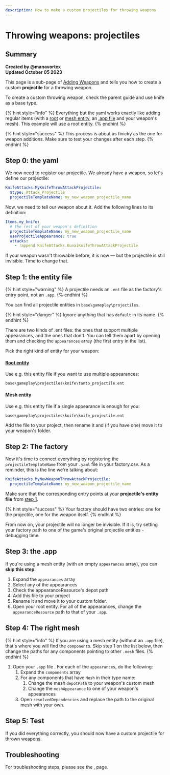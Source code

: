 ```yaml
---
description: How to make a custom projectiles for throwing weapons
---
```


# Throwing weapons: projectiles

## Summary

**Created by @manavortex**\
**Updated October 05 2023**

This page is a sub-page of [Adding Weapons](./) and tells you how to create a custom **projectile** for a throwing weapon.

To create a custom throwing weapon, check the parent guide and use knife as a base type.

{% hint style="info" %}
Everything but the yaml works exactly like adding regular items (with a [root](../../../../files-and-what-they-do/entity-.ent-files.md#root-entity) or [mesh entity](../../../../files-and-what-they-do/entity-.ent-files.md#mesh-component-entity-simple-entity), an [.app file](../../../../files-and-what-they-do/appearance-.app-files.md#appearances) and your weapon's mesh). This example will use a root entity.
{% endhint %}

{% hint style="success" %}
This process is about as finicky as the one for weapon additions. Make sure to test your changes after each step.
{% endhint %}

## Step 0: the yaml

We now need to register our projectile. We already have a weapon, so let's define our projectile:

```yaml
KnifeAttacks.MyKnifeThrowAttackProjectile:
  $type: Attack_Projectile
  projectileTemplateName: my_new_weapon_projectile_name
```

Now, we need to tell our weapon about it. Add the following lines to its definition:

```yaml
Items.my_knife:
  # the rest of your weapon's definition
  projectileTemplateName: my_new_weapon_projectile_name
  useProjectileAppearance: true
  attacks: 
    - !append KnifeAttacks.KunaiKnifeThrowAttackProjectile
```

If your weapon wasn't throwable before, it is now — but the projectile is still invisible. Time to change that.

## Step 1: the entity file

{% hint style="warning" %}
A projectile needs an `.ent` file as the factory's entry point, not an `.app`.
{% endhint %}

You can find all projectile entities in `base\gameplay\projectiles`. &#x20;

{% hint style="danger" %}
Ignore anything that has `default` in its name.
{% endhint %}

There are two kinds of .ent files: the ones that support multiple appearances, and the ones that don't. You can tell them apart by opening them and checking the `appearances` array (the first entry in the list).&#x20;

Pick the right kind of entity for your weapon:

#### [Root entity](../../../../files-and-what-they-do/entity-.ent-files.md#root-entity)

Use e.g. this entity file if you want to use multiple appearances:

```
base\gameplay\projectiles\knife\tanto_projectile.ent
```

#### [Mesh entity](../../../../files-and-what-they-do/entity-.ent-files.md#mesh-component-entity-simple-entity)

Use e.g. this entity file if a single appearance is enough for you:

```
base\gameplay\projectiles\knife\knife_projectile.ent
```

Add the file to your project, then rename it and (if you have one) move it to your weapon's folder.

## Step 2: The factory

Now it's time to connect everything by registering the `projectileTemplateName` from your `.yaml` file in your factory.csv. As a reminder, this is the line we're talking about:

```yaml
KnifeAttacks.MyNewWeaponThrowAttackProjectile:
  projectileTemplateName: my_new_weapon_projectile_name
```

Make sure that the corresponding entry points at your **projectile's entity file** from [step 1](throwing-weapons-projectiles.md#step-1-the-entity-file).&#x20;

{% hint style="success" %}
Your factory should have two entries: one for the projectile, one for the weapon itself.
{% endhint %}

From now on, your projectile will no longer be invisible. If it is, try setting your factory path to one of the game's original projectile entities - debugging time.

## Step 3: the .app

If you're using a mesh entity (with an empty `appearances` array), you can **skip this step**.

1. Expand the `appearances` array
2. Select any of the appearances
3. Check the appearanceResource's depot path
4. Add this file to your project
5. Rename it and move it to your custom folder.
6. Open your root entity. For all of the appearances, change the `appearanceResource` path to that of your `.app`.

## Step 4: The right mesh

{% hint style="info" %}
If you are using a mesh entity (without an `.app` file), that's where you will find the `component`s.  Skip step 1 on the list below, then change the paths for any components pointing to other `.mesh` files.
{% endhint %}

1. Open your `.app` file . For each of the `appearance`s, do the following:
   1. Expand the `components` array
   2. For any components that have `Mesh` in their type name:
      1. Change the mesh `depotPath` to your weapon's custom mesh
      2. Change the `meshAppearance` to one of your weapon's appearances
   3. Open `resolvedDependencies` and replace the path to the original mesh with your own.

## Step 5: Test

If you did everything correctly, you should now have a custom projectile for thrown weapons.&#x20;

## Troubleshooting

For troubleshooting steps, please see the [.](./ "mention") page.
